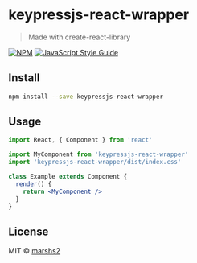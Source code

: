 # keypressjs-react-wrapper

> Made with create-react-library

[![NPM](https://img.shields.io/npm/v/keypressjs-react-wrapper.svg)](https://www.npmjs.com/package/keypressjs-react-wrapper) [![JavaScript Style Guide](https://img.shields.io/badge/code_style-standard-brightgreen.svg)](https://standardjs.com)

## Install

```bash
npm install --save keypressjs-react-wrapper
```

## Usage

```jsx
import React, { Component } from 'react'

import MyComponent from 'keypressjs-react-wrapper'
import 'keypressjs-react-wrapper/dist/index.css'

class Example extends Component {
  render() {
    return <MyComponent />
  }
}
```

## License

MIT © [marshs2](https://github.com/marshs2)

